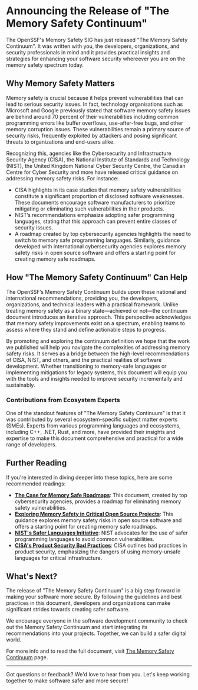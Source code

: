 # Announcing the Release of "The Memory Safety Continuum"

The OpenSSF's Memory Safety SIG has just released "The Memory Safety Continuum". It was written with you, the developers, organizations, and security professionals in mind and it provides practical insights and strategies for enhancing your software security whereever you are on the memory safety spectrum today.

## Why Memory Safety Matters

Memory safety is crucial because it helps prevent vulnerabilities that can lead to serious security issues. In fact, technology organisations such as Microsoft and Google previously stated that software memory safety issues are behind around 70 percent of their vulnerabilities including common programming errors like buffer overflows, use-after-free bugs, and other memory corruption issues. These vulnerabilities remain a primary source of security risks, frequently exploited by attackers and posing significant threats to organizations and end-users alike.

Recognizing this, agencies like the Cybersecurity and Infrastructure Security Agency (CISA), the National Institute of Standards and Technology (NIST), the United Kingdom National Cyber Security Centre, the Canadian Centre for Cyber Security and more have released critical guidance on addressing memory safety risks. For instance:
- CISA highlights in its case studies that memory safety vulnerabilities constitute a significant proportion of disclosed software weaknesses. These documents encourage software manufacturers to prioritize mitigating or eliminating such vulnerabilities in their products.
- NIST’s recommendations emphasize adopting safer programming languages, stating that this approach can prevent entire classes of security issues.
- A roadmap created by top cybersecurity agencies highlights the need to switch to memory safe programming languages. Similarly, guidance developed with international cybersecurity agencies explores memory safety risks in open source software and offers a starting point for creating memory safe roadmaps.

## How "The Memory Safety Continuum" Can Help

The OpenSSF’s Memory Safety Continuum builds upon these national and international recommendations, providing you, the developers, organizations, and technical leaders with a practical framework. Unlike treating memory safety as a binary state—achieved or not—the continuum document introduces an iterative approach. This perspective acknowledges that memory safety improvements exist on a spectrum, enabling teams to assess where they stand and define actionable steps to progress.

By promoting and exploring the continuum definition we hope that the work we published will help you navigate the complexities of addressing memory safety risks. It serves as a bridge between the high-level recommendations of CISA, NIST, and others, and the practical realities of software development. Whether transitioning to memory-safe languages or implementing mitigations for legacy systems, this document will equip you with the tools and insights needed to improve security incrementally and sustainably.

### Contributions from Ecosystem Experts

One of the standout features of "The Memory Safety Continuum" is that it was contributed by several ecosystem-specific subject matter experts (SMEs). Experts from various programming languages and ecosystems, including C++, .NET, Rust, and more, have provided their insights and expertise to make this document comprehensive and practical for a wide range of developers.

## Further Reading

If you're interested in diving deeper into these topics, here are some recommended readings:

- **[The Case for Memory Safe Roadmaps](https://www.cisa.gov/sites/default/files/2023-12/The-Case-for-Memory-Safe-Roadmaps-508c.pdf)**: This document, created by top cybersecurity agencies, provides a roadmap for eliminating memory safety vulnerabilities.
- **[Exploring Memory Safety in Critical Open Source Projects](https://www.cisa.gov/sites/default/files/2024-06/joint-guidance-exploring-memory-safety-in-critical-open-source-projects-508c.pdf)**: This guidance explores memory safety risks in open source software and offers a starting point for creating memory safe roadmaps.
- **[NIST's Safer Languages Initiative](https://www.nist.gov/itl/ssd/software-quality-group/safer-languages)**: NIST advocates for the use of safer programming languages to avoid common vulnerabilities.
- **[CISA's Product Security Bad Practices](https://www.cisa.gov/sites/default/files/2025-01/joint-guidance-product-security-bad-practices-508c_0.pdf)**: CISA outlines bad practices in product security, emphasizing the dangers of using memory-unsafe languages for critical infrastructure.

## What's Next?

The release of "The Memory Safety Continuum" is a big step forward in making your software more secure. By following the guidelines and best practices in this document, developers and organizations can make significant strides towards creating safer software.

We encourage everyone in the software development community to check out the Memory Safety Continuum and start integrating its recommendations into your projects. Together, we can build a safer digital world.

For more info and to read the full document, visit [The Memory Safety Continuum](TBD) page.

---

Got questions or feedback? We'd love to hear from you. Let's keep working together to make software safer and more secure!
